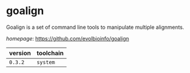# goalign

Goalign is a set of command line tools to manipulate multiple alignments.

*homepage*: <https://github.com/evolbioinfo/goalign>

version | toolchain
--------|----------
``0.3.2`` | ``system``
